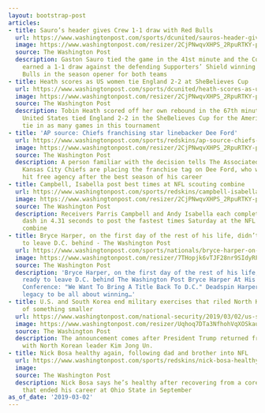 ```yaml
---
layout: bootstrap-post
articles:
- title: Sauro’s header gives Crew 1-1 draw with Red Bulls
  url: https://www.washingtonpost.com/sports/dcunited/sauros-header-gives-crew-1-1-draw-with-red-bulls/2019/03/02/0972766c-3d47-11e9-b10b-f05a22e75865_story.html
  image: https://www.washingtonpost.com/resizer/2CjPNwqvXHPS_2RpuRTKY-p3eVo=/1484x0/www.washingtonpost.com/pb/resources/img/twp-social-share.png
  source: The Washington Post
  description: Gaston Sauro tied the game in the 41st minute and the Columbus Crew
    earned a 1-1 draw against the defending Supporters’ Shield winning New York Red
    Bulls in the season opener for both teams
- title: Heath scores as US women tie England 2-2 at SheBelieves Cup
  url: https://www.washingtonpost.com/sports/dcunited/heath-scores-as-us-women-tie-england-2-2-at-shebelieves-cup/2019/03/02/a33a3826-3d46-11e9-b10b-f05a22e75865_story.html
  image: https://www.washingtonpost.com/resizer/2CjPNwqvXHPS_2RpuRTKY-p3eVo=/1484x0/www.washingtonpost.com/pb/resources/img/twp-social-share.png
  source: The Washington Post
  description: Tobin Heath scored off her own rebound in the 67th minute, and the
    United States tied England 2-2 in the SheBelieves Cup for the Americans’ second
    tie in as many games in this tournament
- title: 'AP source: Chiefs franchising star linebacker Dee Ford'
  url: https://www.washingtonpost.com/sports/redskins/ap-source-chiefs-franchising-star-linebacker-dee-ford/2019/03/02/d887e798-3d42-11e9-b10b-f05a22e75865_story.html
  image: https://www.washingtonpost.com/resizer/2CjPNwqvXHPS_2RpuRTKY-p3eVo=/1484x0/www.washingtonpost.com/pb/resources/img/twp-social-share.png
  source: The Washington Post
  description: A person familiar with the decision tells The Associated Press the
    Kansas City Chiefs are placing the franchise tag on Dee Ford, who was poised to
    hit free agency after the best season of his career
- title: Campbell, Isabella post best times at NFL scouting combine
  url: https://www.washingtonpost.com/sports/redskins/campbell-isabella-post-best-times-at-nfl-scouting-combine/2019/03/02/fab752cc-3d42-11e9-b10b-f05a22e75865_story.html
  image: https://www.washingtonpost.com/resizer/2CjPNwqvXHPS_2RpuRTKY-p3eVo=/1484x0/www.washingtonpost.com/pb/resources/img/twp-social-share.png
  source: The Washington Post
  description: Receivers Parris Campbell and Andy Isabella each completed the 40-yard
    dash in 4.31 seconds to post the fastest times Saturday at the NFL’s annual scouting
    combine
- title: Bryce Harper, on the first day of the rest of his life, didn’t seem ready
    to leave D.C. behind - The Washington Post
  url: https://www.washingtonpost.com/sports/nationals/bryce-harper-on-the-first-day-of-the-rest-of-his-life-didnt-seem-ready-to-leave-dc-behind/2019/03/02/db03d9b8-3d34-11e9-a06c-3ec8ed509d15_story.html
  image: https://www.washingtonpost.com/resizer/7THopjk6vTJF28nr9SIdyRFUU4o=/1484x0/arc-anglerfish-washpost-prod-washpost.s3.amazonaws.com/public/YKGJXQB5FQI6TMIL6BNCFZ2YMU.jpg
  source: The Washington Post
  description: 'Bryce Harper, on the first day of the rest of his life, didn’t seem
    ready to leave D.C. behind The Washington Post Bryce Harper At His Phillies Press
    Conference: "We Want To Bring A Title Back To D.C." Deadspin Harper: I want my
    legacy to be all about winning…'
- title: U.S. and South Korea end military exercises that riled North Korea in favor
    of something smaller
  url: https://www.washingtonpost.com/national-security/2019/03/02/us-south-korea-end-military-exercises-that-riled-north-korea-favor-something-smaller/
  image: https://www.washingtonpost.com/resizer/Uqhoq7DTa3NfhohVqXOSkauJfmE=/1484x0/arc-anglerfish-washpost-prod-washpost.s3.amazonaws.com/public/5465BFR3XUI6TMIL6BNCFZ2YMU.jpg
  source: The Washington Post
  description: The announcement comes after President Trump returned from a summit
    with North Korean leader Kim Jong Un.
- title: Nick Bosa healthy again, following dad and brother into NFL
  url: https://www.washingtonpost.com/sports/redskins/nick-bosa-healthy-again-following-dad-and-brother-into-nfl/2019/03/02/e907b334-3d40-11e9-b10b-f05a22e75865_story.html
  image: 
  source: The Washington Post
  description: Nick Bosa says he’s healthy after recovering from a core muscle tear
    that ended his career at Ohio State in September
as_of_date: '2019-03-02'
---
```


